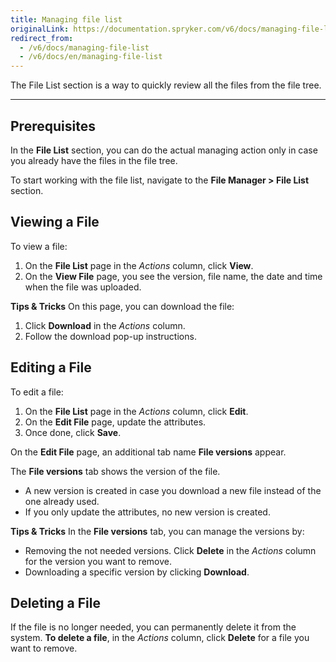 ```yaml
---
title: Managing file list
originalLink: https://documentation.spryker.com/v6/docs/managing-file-list
redirect_from:
  - /v6/docs/managing-file-list
  - /v6/docs/en/managing-file-list
---
```


The File List section is a way to quickly review all the files from the file tree.
***
## Prerequisites
In the **File List** section, you can do the actual managing action only in case you already have the files in the file tree.

To start working with the file list, navigate to the **File Manager > File List** section.

## Viewing a File
To view a file:
1. On the **File List** page in the _Actions_ column, click **View**.
2. On the **View File** page, you see the version, file name, the date and time when the file was uploaded.

**Tips & Tricks**
On this page, you can download the file:
1. Click **Download** in the _Actions_ column.
2. Follow the download pop-up instructions.

## Editing a File
To edit a file:
1. On the **File List** page in the _Actions_ column, click **Edit**.
2. On the **Edit File** page, update the attributes.
3. Once done, click **Save**.

On the **Edit File** page, an additional tab name **File versions** appear.

The **File versions** tab shows the version of the file. 
* A new version is created in case you download a new file instead of the one already used. 
* If you only update the attributes, no new version is created.

**Tips & Tricks**
In the **File versions** tab, you can manage the versions by:
* Removing the not needed versions. Click **Delete** in the _Actions_ column for the version you want to remove.
* Downloading a specific version by clicking **Download**.

## Deleting a File
If the file is no longer needed, you can permanently delete it from the system.
**To delete a file**, in the _Actions_ column, click **Delete** for a file you want to remove.
